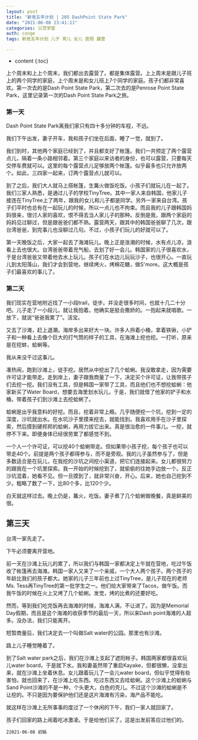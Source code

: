 ```yaml
---
layout: post
title: "新爸五年计划 | 205 DashPoint State Park"
date: "2021-06-08 23:41:11"
categories: 父范学堂
auth: conge
tags: 新爸五年计划 儿子 育儿 女儿 度假 露营

---
```

* content
{:toc}

上个周末和上上个周末，我们都出去露营了。都是集体露营。上上周末是跟儿子班上的两个同学的家庭，上个周末是和女儿班上7个同学的家庭。孩子们都非常喜欢。第一次去的是Dash Point State Park，第二次去的是Penrose Point State Park，这里记录第一次的Dash Point State Park之旅。

### 第一天

Dash Point State Park离我们家只有四十多分钟的车程，不远。

我们下午出发，妻子开车，我和孩子们坐在后面，睡了一觉，就到了。




我们到时，其他两个家庭已经到了，并且都支好了帐篷。我们一共预定了两个露营点儿，隔着一条小路相邻着。第三个家庭以来访者的身份，也可以露营，只要每天交停车费就可以。这里的每个露营点儿足够放两个帐篷。似乎最多也只允许放两个。如此，三四家一起来，订两个露营点儿就可以。

到了之后，我们大人就马上搭帐篷，生篝火做饭吃饭。小孩子们就玩儿在一起了。我们三家人熟悉，是通过儿子的学校TinyTree。其中一家人来自韩国，他家儿子接连在TinyTree上了两年，跟我的女儿和儿子都是同学。另外一家来自台湾。孩子们平时也总有在一起玩儿的时候，所以一点儿也不拘束。而且我的儿子跟韩国妈妈很亲，很讨人家的喜欢，恨不得去当人家儿子的那种。反倒是我，跟两个家庭的妈妈见过聊过，但是跟爸爸们都不熟。露营两天，跟其中的韩国爸爸聊了几次，跟台湾爸爸，到完事儿也没聊过几句。不过，小孩子们玩儿的好就可以了。

第一天晚饭之后，大家一起去了海滩玩儿。晚上正是涨潮的时候，水有点儿凉，浪看上去也很大。台湾爸爸带着充气船，去划了好一会儿。韩国家的儿子很喜欢水，于是台湾爸爸又带着他去水上玩儿。孩子们在水边儿玩玩沙子，也很开心。一直玩儿到太阳落山，我们才会到营地，继续烤火，烤棉花糖，做S'more。这大概是孩子们最喜欢的事儿了。

### 第二天

我们现实在营地附近找了一小段trail，徒步。并没走很多时间，也就十几二十分吧。儿子走了一小段儿，就让我抱着。他确实是挺会撒娇的。一抱起来就唱歌。一放下，就说“爸爸我累了”。活宝。

又去了沙滩，赶上退潮。海岸多出来好大一块。许多人拎着小桶，拿着铁锹，小铲子和一种看上去像个巨大的打气筒的样子的工具，在海滩上挖也挖。一打听，原来是在挖蚌，蛤蜊等。

我从来没干过这事儿。

凑热闹，跑到沙滩上，徒手挖。居然从中挖出了几个蛤蜊。我没敢拿走，因为需要许可证才能带走。走到岸上，妻子跟我商量了一下，决定买个许可证，让我带孩子们去挖一挖。我们没有工具，但是韩国一家带了工具，而且他们也不想挖蛤蜊：他家新买了Water Board，想要去海里划水玩儿，于是，我们就借了他家的铲子和水桶，带着孩子们到沙滩上去挖蛤蜊了。

蛤蜊是出乎我意料的好挖。而且，挖着非常上瘾。几乎随便挖一个坑，挖到一定的深度，沙坑就出水。在水坑沙子里摸来挖去，就能找到。我喜欢用手在沙子里探索，然后摸到硬邦邦的蛤蜊，再用力拔它出来。真是很治愈的一件事儿。一挖，就停不下来。即便身体已经很劳累了都感觉不到。

一个人一个许可证，可以挖40个蛤蜊带走。但如果带小孩子挖，每个孩子也可以带走40个。前提是两个孩子都得参与，而不是旁观。我的儿子虽然参与了，但是多数适合是在玩儿，在我挖的沙坑之间挖小渠道，把它们连接起来。女儿都很努力的跟我在一个坑里探索。我一开始的时候挖到了，就偷偷的往她手边放一个。反正沙坑混着，她看不见。但一旦摸到了，就非常兴奋，开心。后来，她也自己挖到不少。粗略了数了一下，比80个多，比120个少。

白天就这样过去。晚上仍是，篝火，吃饭。妻子煮了几个蛤蜊做晚餐，真是鲜美的很。

## 第三天

台湾一家先走了。

下午必须要离开营地。

前一天在沙滩上玩儿的累了，所以我们与韩国一家都决定上午就在营地，吃过午饭收了帐篷再去海滩。韩国一家人又来了一个亲戚，一个大人两个孩子。两个孩子的年龄比我们的孩子都大。她家的儿子三年前也上过TinyTree，是儿子现在的老师 Ms. Tess再TinyTree的第一批学生之一。他们给大家带来了Tacos，做午饭。而我午饭的时候在火上又烤了几个蛤蜊。发觉，烤的比煮的还要好吃。

然而，等到我们吃完饭再去海滩的时候，海滩人满，不让进了。因为是Memorial Day假期，而且是这个海滩的收获季节的最后一天，所以来Dash point海滩的人超多。没办法，我们只能离开。

短暂商量后，我们决定去一个叫做Salt water的公园。那里也有沙滩。

路上儿子睡觉睡着了。

到了Salt water park之后，我们在沙滩上支起了遮阳帐子。韩国两家都很喜欢玩儿water board，于是就下水。我和妻虽然带了重启Kayake，但都很懒，没拿出来，就在沙滩上坐着休息。女儿跟着玩儿了一会儿water board，但似乎觉得有些害怕，就也回来了，在沙滩上吃东西。吃过东西又去哇蛤蜊。这个沙滩上的蛤蜊与Sand Point沙滩的不是一种，个头更大，白色的壳儿。不过这个沙滩的蛤蜊是不让挖的。不只是因为要保护他们还是这片海滩有污染，海产品不能吃。

就这样在沙滩上无所事事的度过了一个休闲的下午，我们一家人就回家了。

孩子们回家的路上闹着吃冰激凌。于是给他们买了。这是出发前答应过他们的。


```
22021-06-08 初稿
```
